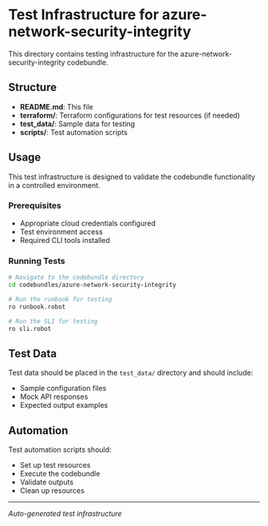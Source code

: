 # Test Infrastructure for azure-network-security-integrity

This directory contains testing infrastructure for the azure-network-security-integrity codebundle.

## Structure

- **README.md**: This file
- **terraform/**: Terraform configurations for test resources (if needed)
- **test_data/**: Sample data for testing
- **scripts/**: Test automation scripts

## Usage

This test infrastructure is designed to validate the codebundle functionality in a controlled environment.

### Prerequisites

- Appropriate cloud credentials configured
- Test environment access
- Required CLI tools installed

### Running Tests

```bash
# Navigate to the codebundle directory
cd codebundles/azure-network-security-integrity

# Run the runbook for testing
ro runbook.robot

# Run the SLI for testing  
ro sli.robot
```

## Test Data

Test data should be placed in the `test_data/` directory and should include:

- Sample configuration files
- Mock API responses
- Expected output examples

## Automation

Test automation scripts should:

- Set up test resources
- Execute the codebundle
- Validate outputs
- Clean up resources

---

*Auto-generated test infrastructure*
